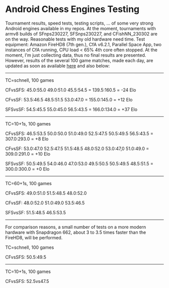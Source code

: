 # Android Chess Engines Testing
Tournament results, speed tests, testing scripts, ... of some very strong Android engines available in my repos. 
At the moment, tournaments with armv8 builds of SFnps230227, SFSnps230227, and CFishNN_230302 are on the way. 
Reasonable tests with my old hardware need time. Test equipment: 
Amazon FireHD8 (7th gen.), CfA v6.2.1,  Parallel Space App, two instances of CfA running, CPU load < 65% 4th core often stopped.
At the moment, I'm just collecting data, thus no final results are presented.
However, results of the several 100 game matches, made each day, are updated as soon as available [here](https://github.com/Joachim26/Android_Chess_Engines_Testing/blob/main/DailyUpdatedTestResults.txt) and also below:


________________________________________
TC=schnell, 100 games

CFvsSFS:
45.0:55.0
49.0:51.0
45.5:54.5
= 139.5:160.5 = -24 Elo

CFvsSF:
53.5:46.5
48.5:51.5
53.0:47.0
= 155.0:145.0 = +12 Elo

SFSvsSF:
54.5:45.5
55.0:45.0
56.5:43.5
= 166.0:134.0 = +37 Elo
________________________________________
TC=10+1s, 100 games

CFvsSFS:
46.5:53.5
50.0:50.0
51.0:49.0
52.5:47.5
50.5:49.5
56.5:43.5
= 307.0:293.0 = +8 Elo

CFvsSF:
53.0:47.0
52.5:47.5
51.5:48.5
48.0:52.0
53.0:47,0
51.0:49.0
= 309.0:291.0 = +10 Elo

SFSvsSF:
50.5:49.5
54.0:46.0
47.0:53.0
49.5:50.5
50.5:49.5
48.5:51.5
= 300.0:300.0 = +0 Elo
________________________________________
TC=60+1s, 100 games

CFvsSFS:
49.0:51.0
51.5:48.5
48.0:52.0


CFvsSF:
48.0:52.0
51.0:49.0
53.5:46.5


SFSvsSF:
51.5:48.5
46.5:53.5


________________________________________
For comparison reasons, a small number of tests 
on a more modern hardware with Snapdragon 662, 
about 3 to 3.5 times faster than the FireHD8, 
will be performed.

TC=schnell, 100 games

CFvsSFS:
50.5:49.5


________________________________________
TC=10+1s, 100 games

CFvsSFS:
52.5vs47.5

